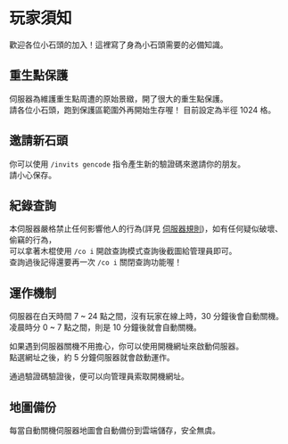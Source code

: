 # 玩家須知
歡迎各位小石頭的加入！這裡寫了身為小石頭需要的必備知識。

## 重生點保護
伺服器為維護重生點周遭的原始景緻，開了很大的重生點保護。  
請各位小石頭，跑到保護區範圍外再開始生存喔！
目前設定為半徑 1024 格。

## 邀請新石頭
你可以使用 ```/invits gencode``` 指令產生新的驗證碼來邀請你的朋友。  
請小心保存。

## 紀錄查詢
本伺服器嚴格禁止任何影響他人的行為(詳見 [伺服器規則](https://rock-mc.github.io/rule/))，如有任何疑似破壞、偷竊的行為，  
可以拿著木棍使用 ```/co i``` 開啟查詢模式查詢後截圖給管理員即可。  
查詢過後記得還要再一次 ```/co i``` 關閉查詢功能喔！

## 運作機制
伺服器在白天時間 7 ~ 24 點之間，沒有玩家在線上時，30 分鐘後會自動關機。  
凌晨時分 0 ~ 7 點之間，則是 10 分鐘後就會自動關機。  
  
如果遇到伺服器關機不用擔心，你可以使用開機網址來啟動伺服器。  
點選網址之後，約 5 分鐘伺服器就會啟動運作。  
  
通過驗證碼驗證後，便可以向管理員索取開機網址。

## 地圖備份
每當自動關機伺服器地圖會自動備份到雲端儲存，安全無虞。
